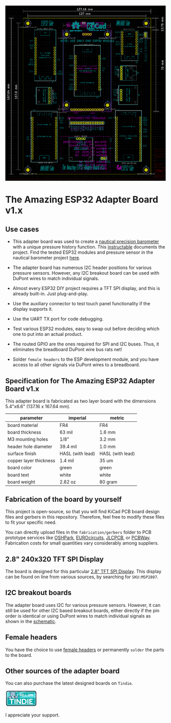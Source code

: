 ![prototyping solderable board](./images/dimensions-of-esp32-adapter-board.png)

# The Amazing ESP32 Adapter Board v1.x

## Use cases 
 
 * This adapter board was used to create a [nautical precision barometer](https://github.com/DebinixTeam/esp32-nautical-barometer-gold) with a unique pressure history function. This [instructable](https://www.instructables.com) documents the project. Find the tested ESP32 modules and pressure sensor in the nautical barometer project [here](https://github.com/DebinixTeam/esp32-nautical-barometer-gold/blob/master/hw-compatibility-list.md).

* The adapter board has numerous I2C header positions for various pressure sensors. However, any I2C breakout board can be used with DuPont wires to match individual signals.

* Almost every ESP32 DIY project requires a TFT SPI display, and this is already built-in. Just plug-and-play. 

* Use the auxiliary connector to test touch panel functionality if the display supports it.

* Use the UART TX port for code debugging.

* Test various ESP32 modules, easy to swap out before deciding which one to put into an actual product.

* The routed GPIO are the ones required for SPI and I2C buses. Thus, it eliminates the breadboard DuPont wire bus rats net!

* Solder `female headers` to the ESP development module, and you have access to all other signals via DuPont wires to a breadboard.

## Specification for The Amazing ESP32 Adapter Board v1.x

This adapter board is fabricated as two layer board with the dimensions 5.4"x6.6" (137.16 x 167.64 mm).

| parameter | imperial | metric |
| -----------|-------|------|
| board material | FR4 | FR4 |
| board thickness | 63 mil | 1.6 mm |
| M3 mounting holes | 1/8" | 3.2 mm |
| header hole diameter | 39.4 mil | 1.0 mm |
| surface finish | HASL (with lead) | HASL (with lead) |
| copper layer thickness | 1.4 mil | 35 um |
| board color | green | green |
| board text | white | white |
| board weight | 2.82 oz | 80 gram |

## Fabrication of the board by yourself

This project is open-source, so that you will find KiCad PCB board design files and gerbers in this repository. Therefore, feel free to modify these files to fit your specific need.

You can directly upload files in the `fabrication/gerbers` folder to PCB prototype services like [OSHPark](https://oshpark.com), [EUROcircuits](https://www.eurocircuits.com/), [JLCPCB](https://jlcpcb.com/), or [PCBWay](https://www.pcbway.com/?adwgc=666&campaignid=172480651&adgroupid=8787904531&feeditemid=&targetid=kwd-96217560494&loc_physical_ms=9077376&matchtype=p&network=g&device=c&devicemodel=&creative=347469560617&keyword=pcbway&placement=&target=&adposition=&gclid=Cj0KCQjw1dGJBhD4ARIsANb6OdmESABFHY6IoLMPbpK8nmhx2egNPqXjOdz1aGUw3X_8KeHwY9J_MfkaAnIwEALw_wcB). Fabrication costs for small quantities vary considerably among suppliers.

## 2.8" 240x320 TFT SPI Display

The board is designed for this particular [2.8" TFT SPI Display](http://www.lcdwiki.com/2.8inch_SPI_Module_ILI9341_SKU:MSP2807). This display can be found on line from various sources, by searching for `SKU:MSP2807`.

## I2C breakout boards

The adapter board uses I2C for various pressure sensors. However, it can still be used for other I2C based breakout boards, either directly if the pin order is identical or using DuPont wires to match individual signals as shown in the [schematic](./kicad/esp32-adapter-schematic-v1x.pdf).

## Female headers

You have the choice to use [female headers](https://www.amazon.com/Glarks-Straight-Connector-Assortment-Prototype/dp/B076GZXW3Z/ref=pd_sbs_3/147-7037756-9410528?pd_rd_w=f0DzS&pf_rd_p=3676f086-9496-4fd7-8490-77cf7f43f846&pf_rd_r=XJ7KEPZZ1EA8WDMJP8NP&pd_rd_r=ec0b5867-c0b8-4d0b-9c31-e0d79fe9c3ec&pd_rd_wg=7Ns6N&pd_rd_i=B076GZXW3Z&psc=1) or permanently `solder` the parts to the board.

## Other sources of the adapter board
You can also purchase the latest designed boards on `Tindie`. 

[![Tindie](./images/tindie-small.png)](https://www.tindie.com/products/debinix/common-esp32s-on-one-adapter-board/)

I appreciate your support.
